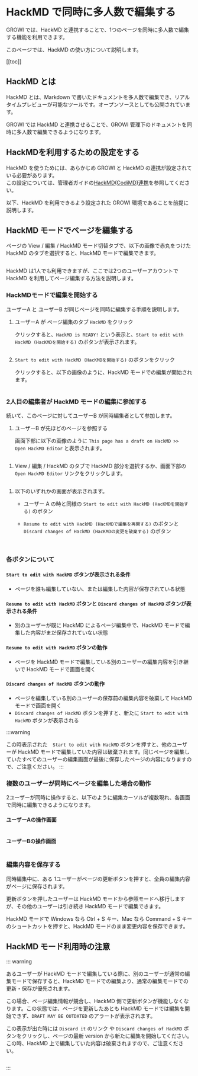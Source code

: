# HackMD で同時に多人数で編集する

GROWI では、HackMD と連携することで、1つのページを同時に多人数で編集する機能を利用できます。

このページでは、HackMD の使い方について説明します。

[[toc]]

## HackMD とは

HackMD とは、Markdown で書いたドキュメントを多人数で編集でき、リアルタイムプレビューが可能なツールです。オープンソースとしても公開されています。

GROWI では HackMD と連携させることで、GROWI 管理下のドキュメントを同時に多人数で編集できるようになります。


## HackMDを利用するための設定をする

HackMD を使うためには、あらかじめ GROWI と HackMD の連携が設定されている必要があります。  
この設定については、管理者ガイドの[HackMD(CodiMD)連携](/ja/admin-guide/admin-cookbook/integrate-with-hackmd.html)を参照してください。

以下、HackMD を利用できるよう設定された GROWI 環境であることを前提に説明します。


## HackMD モードでページを編集する

ページの View / 編集 / HackMD モード切替タブで、以下の画像で赤丸をつけた HackMD のタブを選択すると、HackMD モードで編集できます。

<img :src="$withBase('/assets/images/HackMD1.png')" alt="">

HackMD は1人でも利用できますが、ここでは2つのユーザーアカウントで HackMD を利用してページ編集する方法を説明します。


### HackMDモードで編集を開始する

ユーザーA と ユーザーB が同じページを同時に編集する手順を説明します。

1. ユーザーA が ページ編集のタブ `HackMD` をクリック

   クリックすると、`HackMD is READY!` という表示と、`Start to edit with HackMD (HacKMDを開始する)` のボタンが表示されます。

   <img :src="$withBase('/assets/images/HackMD2-6.png')" alt="">

1. `Start to edit with HackMD (HacKMDを開始する)` のボタンをクリック

   クリックすると、以下の画像のように、HackMD モードでの編集が開始されます。

   <img :src="$withBase('/assets/images/HackMD3.png')" alt="">


### 2人目の編集者が HackMD モードの編集に参加する

続いて、このページに対してユーザーB が同時編集者として参加します。

1. ユーザーB が先ほどのページを参照する

    画面下部に以下の画像のように `This page has a draft on HackMD >>  Open HackMD Editor` と表示されます。

<img :src="$withBase('/assets/images/HackMD4.png')" alt="">

1. View / 編集 / HackMD のタブで HackMD 部分を選択するか、画面下部の `Open HackMD Editor` リンクをクリックします。

<img :src="$withBase('/assets/images/HackMD5.png')" alt="">

1. 以下のいずれかの画面が表示されます。

    - ユーザー A の時と同様の `Start to edit with HackMD (HacKMDを開始する)` のボタン

    - `Resume to edit with HackMD (HacKMDで編集を再開する)` のボタンと `Discard changes of HackMD (HacKMDの変更を破棄する)` のボタン

<img :src="$withBase('/assets/images/HackMD2-6.png')" alt="">

<img :src="$withBase('/assets/images/HackMD7.png')" alt="">


### 各ボタンについて

#### `Start to edit with HackMD` ボタンが表示される条件

- ページを誰も編集していない、または編集した内容が保存されている状態

#### `Resume to edit with HackMD` ボタンと `Discard changes of HackMD` ボタンが表示される条件

- 別のユーザーが既に HackMD によるページ編集中で、HackMD モードで編集した内容がまだ保存されていない状態

#### `Resume to edit with HackMD` ボタンの動作

- ページを HackMD モードで編集している別のユーザーの編集内容を引き継いで HackMD モードで画面を開く

#### `Discard changes of HackMD` ボタンの動作

- ページを編集している別のユーザーの保存前の編集内容を破棄して HackMD モードで画面を開く
- `Discard changes of HackMD` ボタンを押すと、新たに `Start to edit with HackMD` ボタンが表示される

:::warning

この時表示された　`Start to edit with HackMD` ボタンを押すと、他のユーザーが HackMD モードで編集していた内容は破棄されます。同じページを編集していたすべてのユーザーの編集画面が最後に保存したページの内容になりますので、ご注意ください。
:::

### 複数のユーザーが同時にページを編集した場合の動作

2ユーザーが同時に操作すると、以下のように編集カーソルが複数現れ、各画面で同時に編集できるようになります。

#### ユーザーAの操作画面

<img :src="$withBase('/assets/images/HackMD_editing1.gif')" alt="">

#### ユーザーBの操作画面

<img :src="$withBase('/assets/images/HackMD_editing2.gif')" alt="">




### 編集内容を保存する

同時編集中に、ある 1ユーザーがページの更新ボタンを押すと、全員の編集内容がページに保存されます。

更新ボタンを押したユーザーは HackMD モードから参照モードへ移行しますが、その他のユーザーは引き続き HackMD モードで編集できます。

HackMD モードで Windows なら Ctrl + S キー、Mac なら Command + S キー のショートカットを押すと、HackMD モードのまま変更内容を保存できます。

## HackMD モード利用時の注意

::: warning

あるユーザーが HackMD モードで編集している際に、別のユーザーが通常の編集モードで保存すると、HackMD モードでの編集より、通常の編集モードでの更新・保存が優先されます。

この場合、ページ編集情報が競合し、HackMD 側で更新ボタンが機能しなくなります。この状態では、ページを更新したあとも HackMD モードでは編集を開始できず、`DRAFT MAY BE OUTDATED` のアラートが表示されます。

この表示が出た時には `Discard it` のリンク や `Discard changes of HackMD` ボタンをクリックし、ページの最新 version から新たに編集を開始してください。この時、HackMD 上で編集していた内容は破棄されますので、ご注意ください。

<img :src="$withBase('/assets/images/HackMD8.png')" alt="">

:::
